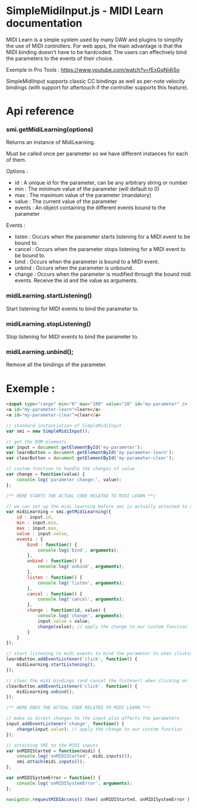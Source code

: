 # SimpleMidiInput.js - MIDI Learn documentation

MIDI Learn is a simple system used by many DAW and plugins to simplify the use of MIDI controllers.
For web apps, the main advantage is that the MIDI binding doesn't have to be hardcoded.
The users can effectively bind the parameters to the events of their choice.

Exemple in Pro Tools : https://www.youtube.com/watch?v=fExGqNi4j5o

SimpleMidiInput supports classic CC bindings as well as per-note velocity bindings
(with support for aftertouch if the controller supports this feature).

# Api reference

### smi.getMidiLearning(options)

Returns an instance of MidiLearning.

Must be called once per parameter so we have different instances for each of them.

Options :

 * id : A unique id for the parameter, can be any arbitrary string or number
 * min : The minimum value of the parameter (will default to 0)
 * max : The maximum value of the parameter (mandatory)
 * value : The current value of the parameter
 * events : An object containing the different events bound to the parameter

Events :

 * listen : Occurs when the parameter starts listening for a MIDI event to be bound to.
 * cancel : Occurs when the parameter stops listening for a MIDI event to be bound to.
 * bind : Occurs when the parameter is bound to a MIDI event.
 * unbind : Occurs when the parameter is unbound.
 * change : Occurs when the parameter is modified through the bound midi events. Receive the id and the value as arguments.

### midiLearning.startListening()

Start listening for MIDI events to bind the parameter to.

### midiLearning.stopListening()

Stop listening for MIDI events to bind the parameter to.

### midiLearning.unbind();

Remove all the bindings of the parameter.

# Exemple :

```html
<input type="range" min="0" max="100" value="20" id="my-parameter" />
<a id="my-parameter-learn">learn</a>
<a id="my-parameter-clear">clear</a>
```

```js
// standard instanciation of SimpleMidiInput
var smi = new SimpleMidiInput();

// get the DOM elements
var input = document.getElementById('my-parameter');
var learnButton = document.getElementById('my-parameter-learn');
var clearButton = document.getElementById('my-parameter-clear');

// custom function to handle the changes of value
var change = function(value) {
    console.log('parameter change:', value);
};

/** HERE STARTS THE ACTUAL CODE RELATED TO MIDI LEARN **/

// we can set up the midi learning before smi is actually attached to a MIDIInput
var midiLearning = smi.getMidiLearning({
    id : input.id,
    min : input.min,
    max : input.max,
    value : input.value,
    events : {
        bind : function() {
            console.log('bind', arguments);
        },
        unbind : function() {
            console.log('unbind', arguments);
        },
        listen : function() {
            console.log('listen', arguments);
        },
        cancel : function() {
            console.log('cancel', arguments);
        },
        change : function(id, value) {
            console.log('change', arguments);
            input.value = value;
            change(value); // apply the change to our custom function
        }
    }
});

// start listening to midi events to bind the parameter to when clicking on 'learn'
learnButton.addEventListener('click', function() {
    midiLearning.startListening();
});

// clear the midi bindings (and cancel the listener) when clicking on 'clear'
clearButton.addEventListener('click', function() {
    midiLearning.unbind();
});

/** HERE ENDS THE ACTUAL CODE RELATED TO MIDI LEARN **/

// make so direct changes to the input also affects the parameters
input.addEventListener('change', function() {
    change(input.value); // apply the change to our custom function
});

// attaching SMI to the MIDI inputs
var onMIDIStarted = function(midi) {
    console.log('onMIDIStarted', midi.inputs());
    smi.attach(midi.inputs());
};

var onMIDISystemError = function() {
    console.log('onMIDISystemError', arguments);
};

navigator.requestMIDIAccess().then( onMIDIStarted, onMIDISystemError );
```
